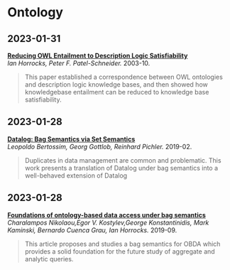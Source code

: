 # Ontology

## 2023-01-31
[**Reducing OWL Entailment to Description Logic Satisfiability**](https://www.cs.ox.ac.uk/people/ian.horrocks/Publications/download/2003/HoPa03b.pdf)  
*Ian Horrocks, Peter F. Patel-Schneider.* 2003-10.
> This paper established a correspondence between OWL ontologies and description logic knowledge bases, and then showed how knowledgebase entailment can be reduced to knowledge base satisfiability.  

## 2023-01-28  
[**Datalog: Bag Semantics via Set Semantics**](https://arxiv.org/pdf/1803.06445.pdf)  
*Leopoldo Bertossim, Georg Gottlob, Reinhard Pichler.* 2019-02.    
> Duplicates in data management are common and problematic. This work presents a translation of Datalog under bag semantics into a well-behaved extension of Datalog

## 2023-01-28  
[**Foundations of ontology-based data access under bag semantics**](https://doi.org/10.1016/j.artint.2019.02.003)  
*Charalampos Nikolaou,Egor V. Kostylev,George Konstantinidis, Mark Kaminski, Bernardo Cuenca Grau, Ian Horrocks.* 2019-09.    
> This article proposes and studies a bag semantics for OBDA which provides a solid foundation for the future study of aggregate and analytic queries.
